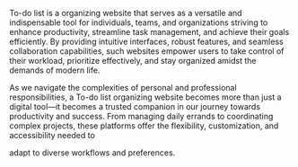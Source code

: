 To-do list is a organizing website  that serves as a versatile and
indispensable tool for individuals, teams, and organizations striving to
enhance productivity, streamline task management, and achieve their goals
efficiently. By providing intuitive interfaces, robust features, and seamless
collaboration capabilities, such websites empower users to take control of
their workload, prioritize effectively, and stay organized amidst the demands
of modern life.

As we navigate the complexities of personal and professional responsibilities,
a To-do list organizing website becomes more than just a digital tool—it
becomes a trusted companion in our journey towards productivity and
success. From managing daily errands to coordinating complex projects, these
platforms offer the flexibility, customization, and accessibility needed to

adapt to diverse workflows and preferences.
